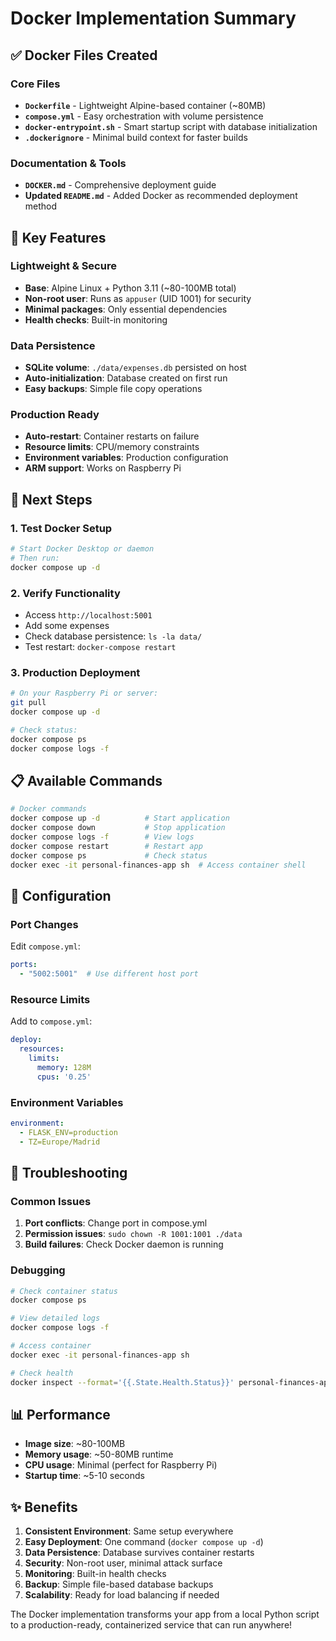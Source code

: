 # Docker Implementation Summary

## ✅ Docker Files Created

### Core Files
- **`Dockerfile`** - Lightweight Alpine-based container (~80MB)
- **`compose.yml`** - Easy orchestration with volume persistence  
- **`docker-entrypoint.sh`** - Smart startup script with database initialization
- **`.dockerignore`** - Minimal build context for faster builds

### Documentation & Tools
- **`DOCKER.md`** - Comprehensive deployment guide
- **Updated `README.md`** - Added Docker as recommended deployment method

## 🎯 Key Features

### Lightweight & Secure
- **Base**: Alpine Linux + Python 3.11 (~80-100MB total)
- **Non-root user**: Runs as `appuser` (UID 1001) for security
- **Minimal packages**: Only essential dependencies
- **Health checks**: Built-in monitoring

### Data Persistence
- **SQLite volume**: `./data/expenses.db` persisted on host
- **Auto-initialization**: Database created on first run
- **Easy backups**: Simple file copy operations

### Production Ready
- **Auto-restart**: Container restarts on failure
- **Resource limits**: CPU/memory constraints
- **Environment variables**: Production configuration
- **ARM support**: Works on Raspberry Pi

## 🚀 Next Steps

### 1. Test Docker Setup
```bash
# Start Docker Desktop or daemon
# Then run:
docker compose up -d
```

### 2. Verify Functionality
- Access `http://localhost:5001`
- Add some expenses
- Check database persistence: `ls -la data/`
- Test restart: `docker-compose restart`

### 3. Production Deployment
```bash
# On your Raspberry Pi or server:
git pull
docker compose up -d

# Check status:
docker compose ps
docker compose logs -f
```

## 📋 Available Commands

```bash
# Docker commands
docker compose up -d          # Start application
docker compose down           # Stop application  
docker compose logs -f        # View logs
docker compose restart        # Restart app
docker compose ps             # Check status
docker exec -it personal-finances-app sh  # Access container shell
```

## 🔧 Configuration

### Port Changes
Edit `compose.yml`:
```yaml
ports:
  - "5002:5001"  # Use different host port
```

### Resource Limits
Add to `compose.yml`:
```yaml
deploy:
  resources:
    limits:
      memory: 128M
      cpus: '0.25'
```

### Environment Variables
```yaml
environment:
  - FLASK_ENV=production
  - TZ=Europe/Madrid
```

## 🐛 Troubleshooting

### Common Issues
1. **Port conflicts**: Change port in compose.yml
2. **Permission issues**: `sudo chown -R 1001:1001 ./data`
3. **Build failures**: Check Docker daemon is running

### Debugging
```bash
# Check container status
docker compose ps

# View detailed logs
docker compose logs -f

# Access container
docker exec -it personal-finances-app sh

# Check health
docker inspect --format='{{.State.Health.Status}}' personal-finances-app
```

## 📊 Performance

- **Image size**: ~80-100MB
- **Memory usage**: ~50-80MB runtime  
- **CPU usage**: Minimal (perfect for Raspberry Pi)
- **Startup time**: ~5-10 seconds

## ✨ Benefits

1. **Consistent Environment**: Same setup everywhere
2. **Easy Deployment**: One command (`docker compose up -d`)
3. **Data Persistence**: Database survives container restarts
4. **Security**: Non-root user, minimal attack surface
5. **Monitoring**: Built-in health checks
6. **Backup**: Simple file-based database backups
7. **Scalability**: Ready for load balancing if needed

The Docker implementation transforms your app from a local Python script to a production-ready, containerized service that can run anywhere! 